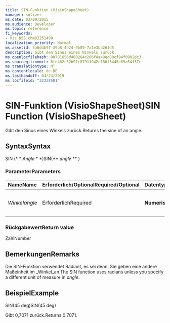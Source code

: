 ```yaml
---
title: SIN-Funktion (VisioShapeSheet)
manager: soliver
ms.date: 03/09/2015
ms.audience: Developer
ms.topic: reference
f1_keywords:
- Vis_DSS.chm82251498
localization_priority: Normal
ms.assetid: 5a6ddb97-39b8-4e24-9b89-7a1e3bb261d5
description: Gibt den Sinus eines Winkels zurück.
ms.openlocfilehash: 00701656d400264c206f4a48ed88cf94f0902dc3
ms.sourcegitcommit: 8fe462c32b91c87911942c188f3445e85a54137c
ms.translationtype: MT
ms.contentlocale: de-DE
ms.lasthandoff: 04/23/2019
ms.locfileid: "32328581"
---
```

# <a name="sin-function-visioshapesheet"></a><span data-ttu-id="f7d13-103">SIN-Funktion (VisioShapeSheet)</span><span class="sxs-lookup"><span data-stu-id="f7d13-103">SIN Function (VisioShapeSheet)</span></span>

<span data-ttu-id="f7d13-104">Gibt den Sinus eines Winkels zurück.</span><span class="sxs-lookup"><span data-stu-id="f7d13-104">Returns the sine of an angle.</span></span> 
  
## <a name="syntax"></a><span data-ttu-id="f7d13-105">Syntax</span><span class="sxs-lookup"><span data-stu-id="f7d13-105">Syntax</span></span>

<span data-ttu-id="f7d13-106">SIN (\* \* *Angle* \* \*)</span><span class="sxs-lookup"><span data-stu-id="f7d13-106">SIN(\*\* *angle* \*\* )</span></span> 
  
### <a name="parameters"></a><span data-ttu-id="f7d13-107">Parameter</span><span class="sxs-lookup"><span data-stu-id="f7d13-107">Parameters</span></span>

|<span data-ttu-id="f7d13-108">**Name**</span><span class="sxs-lookup"><span data-stu-id="f7d13-108">**Name**</span></span>|<span data-ttu-id="f7d13-109">**Erforderlich/Optional**</span><span class="sxs-lookup"><span data-stu-id="f7d13-109">**Required/Optional**</span></span>|<span data-ttu-id="f7d13-110">**Datentyp**</span><span class="sxs-lookup"><span data-stu-id="f7d13-110">**Data Type**</span></span>|<span data-ttu-id="f7d13-111">**Beschreibung**</span><span class="sxs-lookup"><span data-stu-id="f7d13-111">**Description**</span></span>|
|:-----|:-----|:-----|:-----|
| <span data-ttu-id="f7d13-112">_Winkel_</span><span class="sxs-lookup"><span data-stu-id="f7d13-112">_angle_</span></span> <br/> |<span data-ttu-id="f7d13-113">Erforderlich</span><span class="sxs-lookup"><span data-stu-id="f7d13-113">Required</span></span>  <br/> |<span data-ttu-id="f7d13-114">**Numerisch**</span><span class="sxs-lookup"><span data-stu-id="f7d13-114">**Numeric**</span></span> <br/> |<span data-ttu-id="f7d13-115">Der Winkel, dessen Sinus abgerufen werden soll.</span><span class="sxs-lookup"><span data-stu-id="f7d13-115">The angle of which to get the sine.</span></span>  <br/> |
   
### <a name="return-value"></a><span data-ttu-id="f7d13-116">Rückgabewert</span><span class="sxs-lookup"><span data-stu-id="f7d13-116">Return value</span></span>

<span data-ttu-id="f7d13-117">Zahl</span><span class="sxs-lookup"><span data-stu-id="f7d13-117">Number</span></span>
  
## <a name="remarks"></a><span data-ttu-id="f7d13-118">Bemerkungen</span><span class="sxs-lookup"><span data-stu-id="f7d13-118">Remarks</span></span>

<span data-ttu-id="f7d13-119">Die SIN-Funktion verwendet Radiant, es sei denn, Sie geben eine andere Maßeinheit im _Winkel_an.</span><span class="sxs-lookup"><span data-stu-id="f7d13-119">The SIN function uses radians unless you specify a different unit of measure in  _angle_.</span></span>
  
## <a name="example"></a><span data-ttu-id="f7d13-120">Beispiel</span><span class="sxs-lookup"><span data-stu-id="f7d13-120">Example</span></span>

<span data-ttu-id="f7d13-121">SIN(45 deg)</span><span class="sxs-lookup"><span data-stu-id="f7d13-121">SIN(45 deg)</span></span> 
  
<span data-ttu-id="f7d13-122">Gibt 0,7071 zurück.</span><span class="sxs-lookup"><span data-stu-id="f7d13-122">Returns 0.7071.</span></span> 
  

